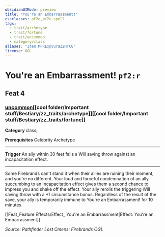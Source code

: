 ```yaml
---
obsidianUIMode: preview
title: "You're an Embarrassment!"
cssclasses: pf2e,pf2e-spell
tags:
  - trait/archetype
  - trait/fortune
  - trait/uncommon
  - category/class
aliases: "Item.MFRExpVuYQZ2HTCG"
license: OGL
---
```

# You're an Embarrassment! `pf2:r`
## Feat 4
### [uncommon](cool%20folder/Important%20stuff/Bestiary/zz_traits/uncommon.md "Uncommon Rarity Trait")[[cool folder/Important stuff/Bestiary/zz_traits/archetype]][[cool folder/Important stuff/Bestiary/zz_traits/fortune]]

**Category** class; 



**Prerequisites** Celebrity Archetype
* * *
**Trigger** An ally within 30 feet fails a Will saving throw against an incapacitation effect.

* * *

Some Firebrands can't stand it when their allies are ruining their moment, and you're no different. Your loud and forceful condemnation of an ally succumbing to an incapacitation effect gives them a second chance to impress you and shake off the effect. Your ally rerolls the triggering Will saving throw with a +1 circumstance bonus. Regardless of the result of the save, your ally is temporarily immune to You're an Embarrassment! for 10 minutes.

[[Feat_Feature Effects/Effect_ You're an Embarrassment|Effect: You're an Embarrassment]]

*Source: Pathfinder Lost Omens: Firebrands*
*OGL*